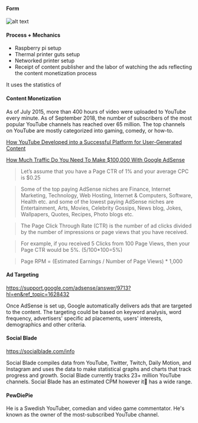 #### Form
![alt text](Assets/IMG_1322.png "Networked printer")

#### Process + Mechanics
* Raspberry pi setup
* Thermal printer guts setup
* Networked printer setup
* Receipt of content publisher and the labor of watching the ads reflecting the content monetization process

It uses the statistics of 

#### Content Monetization
 As of July 2015, more than 400 hours of video were uploaded to YouTube every minute. As of September 2018, the number of subscribers of the most popular YouTube channels has reached over 65 million. The top channels on YouTube are mostly categorized into gaming, comedy, or how-to. 

[How YouTube Developed into a Successful Platform for User-Generated Content]( http://www.inquiriesjournal.com/articles/1477/how-youtube-developed-into-a-successful-platform-for-user-generated-content )


[How Much Traffic Do You Need To Make $100,000 With Google AdSense](https://www.minterest.com/how-much-traffic-do-you-need-to-make-money/)

> Let’s assume that you have a Page CTR of 1% and your average CPC is $0.25

> Some of the top paying AdSense niches are Finance, Internet Marketing, Technology, Web Hosting, Internet & Computers, Software, Health etc. and some of the lowest paying AdSense niches are Entertainment, Arts, Movies, Celebrity Gossips, News blog, Jokes, Wallpapers, Quotes, Recipes, Photo blogs etc.

> The Page Click Through Rate (CTR) is the number of ad clicks divided by the number of impressions or page views that you have received.

> For example, if you received 5 Clicks from 100 Page Views, then your Page CTR would be 5%. (5/100*100=5%)

> Page RPM = (Estimated Earnings / Number of Page Views) * 1,000

#### Ad Targeting
https://support.google.com/adsense/answer/9713?hl=en&ref_topic=1628432

Once AdSense is set up, Google automatically delivers ads that are targeted to the content. The targeting could be based on keyword analysis, word frequency, advertisers' specific ad placements, users' interests, demographics and other criteria. 

#### Social Blade
https://socialblade.com/info

Social Blade compiles data from YouTube, Twitter, Twitch, Daily Motion, and Instagram and uses the data to make statistical graphs and charts that track progress and growth. Social Blade currently tracks 23+ million YouTube channels. Social Blade has an estimated CPM however it has a wide range. 

#### PewDiePie

He is a Swedish YouTuber, comedian and video game commentator. He's known as the owner of the most-subscribed YouTube channel.